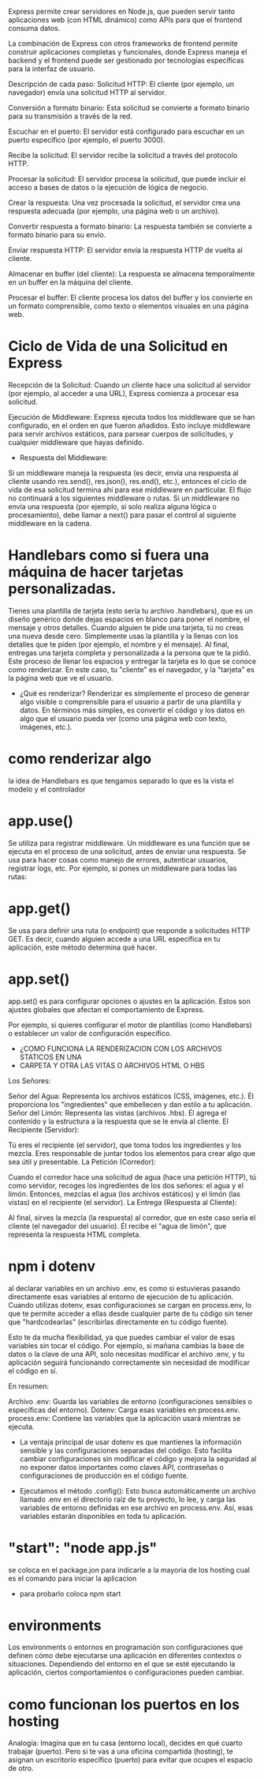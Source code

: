 Express permite crear servidores en Node.js, que pueden servir tanto aplicaciones web (con HTML dinámico) como APIs para que el frontend consuma datos.

La combinación de Express con otros frameworks de frontend permite construir aplicaciones completas y funcionales, donde Express maneja el backend y el frontend puede ser gestionado por tecnologías específicas para la interfaz de usuario.


Descripción de cada paso:
Solicitud HTTP: El cliente (por ejemplo, un navegador) envía una solicitud HTTP al servidor.

Conversión a formato binario: Esta solicitud se convierte a formato binario para su transmisión a través de la red.

Escuchar en el puerto: El servidor está configurado para escuchar en un puerto específico (por ejemplo, el puerto 3000).

Recibe la solicitud: El servidor recibe la solicitud a través del protocolo HTTP.

Procesar la solicitud: El servidor procesa la solicitud, que puede incluir el acceso a bases de datos o la ejecución de lógica de negocio.

Crear la respuesta: Una vez procesada la solicitud, el servidor crea una respuesta adecuada (por ejemplo, una página web o un archivo).

Convertir respuesta a formato binario: La respuesta también se convierte a formato binario para su envío.

Enviar respuesta HTTP: El servidor envía la respuesta HTTP de vuelta al cliente.

Almacenar en buffer (del cliente): La respuesta se almacena temporalmente en un buffer en la máquina del cliente.

Procesar el buffer: El cliente procesa los datos del buffer y los convierte en un formato comprensible, como texto o elementos visuales en una página web.

# Ciclo de Vida de una Solicitud en Express
Recepción de la Solicitud: Cuando un cliente hace una solicitud al servidor (por ejemplo, al acceder a una URL), Express comienza a procesar esa solicitud.

Ejecución de Middleware: Express ejecuta todos los middleware que se han configurado, en el orden en que fueron añadidos. Esto incluye middleware para servir archivos estáticos, para parsear cuerpos de solicitudes, y cualquier middleware que hayas definido.

* Respuesta del Middleware:

Si un middleware maneja la respuesta (es decir, envía una respuesta al cliente usando res.send(), res.json(), res.end(), etc.), entonces el ciclo de vida de esa solicitud termina ahí para ese middleware en particular. El flujo no continuará a los siguientes middleware o rutas.
Si un middleware no envía una respuesta (por ejemplo, si solo realiza alguna lógica o procesamiento), debe llamar a next() para pasar el control al siguiente middleware en la cadena.


# Handlebars como si fuera una máquina de hacer tarjetas personalizadas.

Tienes una plantilla de tarjeta (esto sería tu archivo .handlebars), que es un diseño genérico donde dejas espacios en blanco para poner el nombre, el mensaje y otros detalles.
Cuando alguien te pide una tarjeta, tú no creas una nueva desde cero. Simplemente usas la plantilla y la llenas con los detalles que te piden (por ejemplo, el nombre y el mensaje).
Al final, entregas una tarjeta completa y personalizada a la persona que te la pidió. Este proceso de llenar los espacios y entregar la tarjeta es lo que se conoce como renderizar.
En este caso, tu "cliente" es el navegador, y la "tarjeta" es la página web que ve el usuario.

* ¿Qué es renderizar?
Renderizar es simplemente el proceso de generar algo visible o comprensible para el usuario a partir de una plantilla y datos. En términos más simples, es convertir el código y los datos en algo que el usuario pueda ver (como una página web con texto, imágenes, etc.).

# como renderizar algo 
la idea de Handlebars es que tengamos separado lo que es la vista el modelo y el controlador 





# app.use()
Se utiliza para registrar middleware. Un middleware es una función que se ejecuta en el proceso de una solicitud, antes de enviar una respuesta. Se usa para hacer cosas como manejo de errores, autenticar usuarios, registrar logs, etc.
Por ejemplo, si pones un middleware para todas las rutas:

# app.get()
Se usa para definir una ruta (o endpoint) que responde a solicitudes HTTP GET. Es decir, cuando alguien accede a una URL específica en tu aplicación, este método determina qué hacer.

# app.set()
app.set() es para configurar opciones o ajustes en la aplicación. Estos son ajustes globales que afectan el comportamiento de Express.

Por ejemplo, si quieres configurar el motor de plantillas (como Handlebars) o establecer un valor de configuración específico.

* ¿COMO FUNCIONA LA RENDERIZACION CON LOS ARCHIVOS STATICOS EN UNA
* CARPETA Y OTRA LAS VITAS O ARCHIVOS HTML O HBS

Los Señores:

Señor del Agua: Representa los archivos estáticos (CSS, imágenes, etc.). Él proporciona los "ingredientes" que embellecen y dan estilo a tu aplicación.
Señor del Limón: Representa las vistas (archivos .hbs). Él agrega el contenido y la estructura a la respuesta que se le envía al cliente.
El Recipiente (Servidor):

Tú eres el recipiente (el servidor), que toma todos los ingredientes y los mezcla. Eres responsable de juntar todos los elementos para crear algo que sea útil y presentable.
La Petición (Corredor):

Cuando el corredor hace una solicitud de agua (hace una petición HTTP), tú como servidor, recoges los ingredientes de los dos señores: el agua y el limón.
Entonces, mezclas el agua (los archivos estáticos) y el limón (las vistas) en el recipiente (el servidor).
La Entrega (Respuesta al Cliente):

Al final, sirves la mezcla (la respuesta) al corredor, que en este caso sería el cliente (el navegador del usuario). Él recibe el "agua de limón", que representa la respuesta HTML completa.


#  npm  i dotenv   

 al declarar variables en un archivo .env, es como si estuvieras pasando directamente esas variables al entorno de ejecución de tu aplicación. Cuando utilizas dotenv, esas configuraciones se cargan en process.env, lo que te permite acceder a ellas desde cualquier parte de tu código sin tener que "hardcodearlas" (escribirlas directamente en tu código fuente).

Esto te da mucha flexibilidad, ya que puedes cambiar el valor de esas variables sin tocar el código. Por ejemplo, si mañana cambias la base de datos o la clave de una API, solo necesitas modificar el archivo .env, y tu aplicación seguirá funcionando correctamente sin necesidad de modificar el código en sí.

En resumen:

Archivo .env: Guarda las variables de entorno (configuraciones sensibles o específicas del entorno).
Dotenv: Carga esas variables en process.env.
process.env: Contiene las variables que la aplicación usará mientras se ejecuta.

* La ventaja principal de usar dotenv es que mantienes la información sensible y las configuraciones separadas del código. Esto facilita cambiar configuraciones sin modificar el código y mejora la seguridad al no exponer datos importantes como claves API, contraseñas o configuraciones de producción en el código fuente.

* Ejecutamos el método .config(): Esto busca automáticamente un archivo llamado .env en el directorio raíz de tu proyecto, lo lee, y carga las variables de entorno definidas en ese archivo en process.env. Así, esas variables estarán disponibles en toda tu aplicación.


# "start": "node app.js"
se coloca en el package.jon para indicarle a la mayoria de los hosting cual es el comando para iniciar la aplicacion 

* para probarlo coloca npm start 

# environments
Los environments o entornos en programación son configuraciones que definen cómo debe ejecutarse una aplicación en diferentes contextos o situaciones. Dependiendo del entorno en el que se esté ejecutando la aplicación, ciertos comportamientos o configuraciones pueden cambiar.


# como funcionan los puertos en los hosting
Analogía:
Imagina que en tu casa (entorno local), decides en qué cuarto trabajar (puerto). Pero si te vas a una oficina compartida (hosting), te asignan un escritorio específico (puerto) para evitar que ocupes el espacio de otro.

